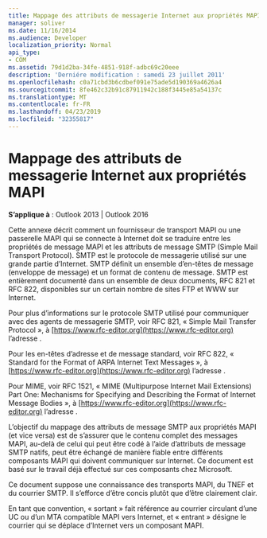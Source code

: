 ```yaml
---
title: Mappage des attributs de messagerie Internet aux propriétés MAPI
manager: soliver
ms.date: 11/16/2014
ms.audience: Developer
localization_priority: Normal
api_type:
- COM
ms.assetid: 79d1d2ba-34fe-4851-918f-adbc69c20eee
description: 'Derniére modification : samedi 23 juillet 2011'
ms.openlocfilehash: c0a71cbd3b6cdbef091e75ade5d190369a4626a4
ms.sourcegitcommit: 8fe462c32b91c87911942c188f3445e85a54137c
ms.translationtype: MT
ms.contentlocale: fr-FR
ms.lasthandoff: 04/23/2019
ms.locfileid: "32355817"
---
```

# <a name="mapping-of-internet-mail-attributes-to-mapi-properties"></a>Mappage des attributs de messagerie Internet aux propriétés MAPI

  
  
**S’applique à** : Outlook 2013 | Outlook 2016 
  
Cette annexe décrit comment un fournisseur de transport MAPI ou une passerelle MAPI qui se connecte à Internet doit se traduire entre les propriétés de message MAPI et les attributs de message SMTP (Simple Mail Transport Protocol). SMTP est le protocole de messagerie utilisé sur une grande partie d’Internet. SMTP définit un ensemble d’en-têtes de message (enveloppe de message) et un format de contenu de message. SMTP est entièrement documenté dans un ensemble de deux documents, RFC 821 et RFC 822, disponibles sur un certain nombre de sites FTP et WWW sur Internet.
  
Pour plus d’informations sur le protocole SMTP utilisé pour communiquer avec des agents de messagerie SMTP, voir RFC 821, « Simple Mail Transfer Protocol », à [https://www.rfc-editor.org](https://www.rfc-editor.org) l’adresse .
  
Pour les en-têtes d’adresse et de message standard, voir RFC 822, « Standard for the Format of ARPA Internet Text Messages », à [https://www.rfc-editor.org](https://www.rfc-editor.org) l’adresse .
  
Pour MIME, voir RFC 1521, « MIME (Multipurpose Internet Mail Extensions) Part One: Mechanisms for Specifying and Describing the Format of Internet Message Bodies », à [https://www.rfc-editor.org](https://www.rfc-editor.org) l’adresse .
  
L’objectif du mappage des attributs de message SMTP aux propriétés MAPI (et vice versa) est de s’assurer que le contenu complet des messages MAPI, au-delà de celui qui peut être codé à l’aide d’attributs de message SMTP natifs, peut être échangé de manière fiable entre différents composants MAPI qui doivent communiquer sur Internet. Ce document est basé sur le travail déjà effectué sur ces composants chez Microsoft. 
  
Ce document suppose une connaissance des transports MAPI, du TNEF et du courrier SMTP. Il s’efforce d’être concis plutôt que d’être clairement clair.
  
En tant que convention, « sortant » fait référence au courrier circulant d’une UC ou d’un MTA compatible MAPI vers Internet, et « entrant » désigne le courrier qui se déplace d’Internet vers un composant MAPI.
  

